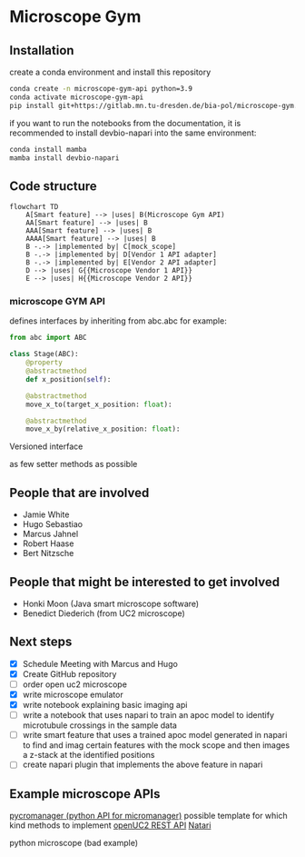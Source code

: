 # Microscope Gym

## Installation

create a conda environment and install this repository

```bash
conda create -n microscope-gym-api python=3.9
conda activate microscope-gym-api
pip install git+https://gitlab.mn.tu-dresden.de/bia-pol/microscope-gym.git
```

if you want to run the notebooks from the documentation, it is recommended to install devbio-napari into the same environment:

```bash
conda install mamba
mamba install devbio-napari
```

## Code structure

```mermaid
flowchart TD
    A[Smart feature] --> |uses| B(Microscope Gym API)
    AA[Smart feature] --> |uses| B
    AAA[Smart feature] --> |uses| B
    AAAA[Smart feature] --> |uses| B
    B -.-> |implemented by| C[mock_scope]
    B -.-> |implemented by| D[Vendor 1 API adapter]
    B -.-> |implemented by| E[Vendor 2 API adapter]
    D --> |uses| G{{Microscope Vendor 1 API}}
    E --> |uses| H{{Microscope Vendor 2 API}}
```

### microscope GYM API

defines interfaces by inheriting from abc.abc
for example:

```python
from abc import ABC

class Stage(ABC):
    @property
    @abstractmethod
    def x_position(self):

    @abstractmethod
    move_x_to(target_x_position: float):

    @abstractmethod
    move_x_by(relative_x_position: float):
```

Versioned interface

as few setter methods as possible

## People that are involved

* Jamie White
* Hugo Sebastiao
* Marcus Jahnel
* Robert Haase
* Bert Nitzsche

## People that might be interested to get involved

* Honki Moon (Java smart microscope software)
* Benedict Diederich (from UC2 microscope)

## Next steps

* [x] Schedule Meeting with Marcus and Hugo
* [x] Create GitHub repository
* [ ] order open uc2 microscope
* [x] write microscope emulator
* [x] write notebook explaining basic imaging api
* [ ] write a notebook that uses napari to train an apoc model to identify microtubule crossings in the sample data
* [ ] write smart feature that uses a trained apoc model generated in napari to find and imag certain features with the mock scope and then images a z-stack at the identified positions
* [ ] create napari plugin that implements the above feature in napari

## Example microscope APIs

[pycromanager (python API for micromanager)](https://github.com/micro-manager/pycro-manager) possible template for which kind methods to implement
[openUC2 REST API](https://github.com/openUC2/UC2-REST)
[Natari](https://github.com/haesleinhuepf/natari)

python microscope (bad example)
